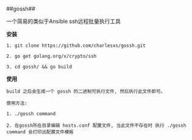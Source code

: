 ##gossh##

一个简易的类似于Ansible ssh远程批量执行工具


**安装**

	1. git clone https://github.com/charlesxs/gossh.git

	2. go get golang.org/x/crypto/ssh

	3. cd gossh/ && go build


**使用**

	build 之后会生成一个 gossh 的二进制可执行文件, 然后执行此文件即可。

	使用方法:

	1. ./gossh command

	2. 在gossh所在目录编辑 hosts.conf 配置文件, 当此文件不存在时 执行 ./gossh command 会打印出配置文件模板



